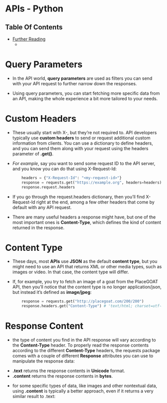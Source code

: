 # APIs - Python

## Table Of Contents
- [Further Reading]()
    - []()

# Query Parameters
* In the API world, __query parameters__ are used as filters you can send with your API request to further narrow down the responses.

* Using query parameters, you can start fetching more specific data from an API, making the whole experience a bit more tailored to your needs.

# Custom Headers
* These usually start with X-, but they’re not required to. API developers typically use __custom headers__ to send or request additional custom information from clients. You can use a dictionary to define headers, and you can send them along with your request using the headers parameter of __.get()__.

* _For example_, say you want to send some request ID to the API server, and you know you can do that using X-Request-Id:

    ```py
        headers = {"X-Request-Id": "<my-request-id>"}
        response = requests.get("https://example.org", headers=headers)
        response.request.headers
    ```

* If you go through the request.headers dictionary, then you’ll find X-Request-Id right at the end, among a few other headers that come by default with any API request.

* There are many useful headers a response might have, but one of the most important ones is __Content-Type__, which defines the kind of content returned in the response.

# Content Type
* These days, most __APIs__ use __JSON__ as the default __content type__, but you might need to use an API that returns XML or other media types, such as images or video. In that case, the content type will differ.

* If, for example, you try to fetch an image of a goat from the PlaceGOAT API, then you’ll notice that the content type is no longer application/json, but instead it’s defined as __image/jpeg__:

    ```py
        response = requests.get("http://placegoat.com/200/200")
        response.headers.get("Content-Type") # 'text/html; charset=utf-8'
    ```

# Response Content
* the type of content you find in the API response will vary according to the __Content-Type__ header. To properly read the response contents according to the different __Content-Type__ headers, the requests package comes with a couple of different __Response__ attributes you can use to manipulate the response data:

- __.text__ returns the response contents in __Unicode__ format.
- __.content__ returns the response contents in __bytes__.

* for some specific types of data, like images and other nontextual data, using __.content__ is typically a better approach, even if it returns a very similar result to .text: